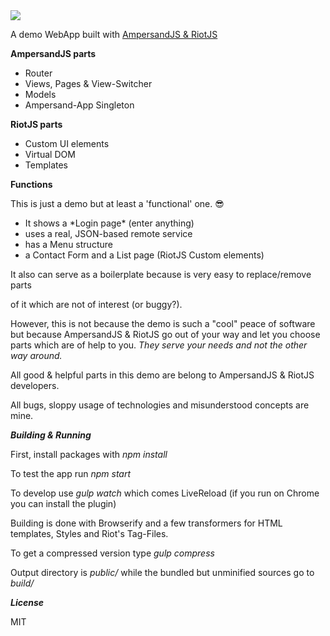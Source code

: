 <img src="http://r13.imgup.net/amoklaufa0f9.png">

A demo WebApp built with <a href="https://ampersandjs.com" target="_blank">AmpersandJS & <a href="https://muut.com/riotjs" target="_blank">RiotJS</a>



**AmpersandJS parts**
<ul>
  <li>Router</li>
  <li>Views, Pages & View-Switcher</li>
  <li>Models</li>
  <li>Ampersand-App Singleton</li>
</ul>

**RiotJS parts**
<ul>
  <li>Custom UI elements</li>
  <li>Virtual DOM</li>
  <li>Templates</li>
</ul>


**Functions**

This is just a demo but at least a 'functional' one. :sunglasses:

<ul>
  <li>It shows a *Login page* (enter anything)</li>
  <li>uses a real, JSON-based remote service</li>
  <li>has a Menu structure</li>
  <li>a Contact Form and a List page (RiotJS Custom elements)</li>
</ul>

It also can serve as a boilerplate because is very easy to replace/remove parts

of it which are not of interest (or buggy?).

However, this is not because the demo is such a "cool" peace of software
but because AmpersandJS & RiotJS go out of your way and let you choose parts
which are of help to you. *They serve your needs and not the other way around.*

All good & helpful parts in this demo are belong to AmpersandJS & RiotJS developers.

All bugs, sloppy usage of technologies and misunderstood concepts are mine.

***Building & Running***

First, install packages with *npm install*

To test the app run *npm start*

To develop use *gulp watch* which comes LiveReload (if you run on Chrome you can install the plugin)

Building is done with Browserify and a few transformers for HTML templates, Styles and Riot's Tag-Files.

To get a compressed version type *gulp compress*

Output directory is *public/* while the bundled but unminified sources go to *build/*

***License***

MIT